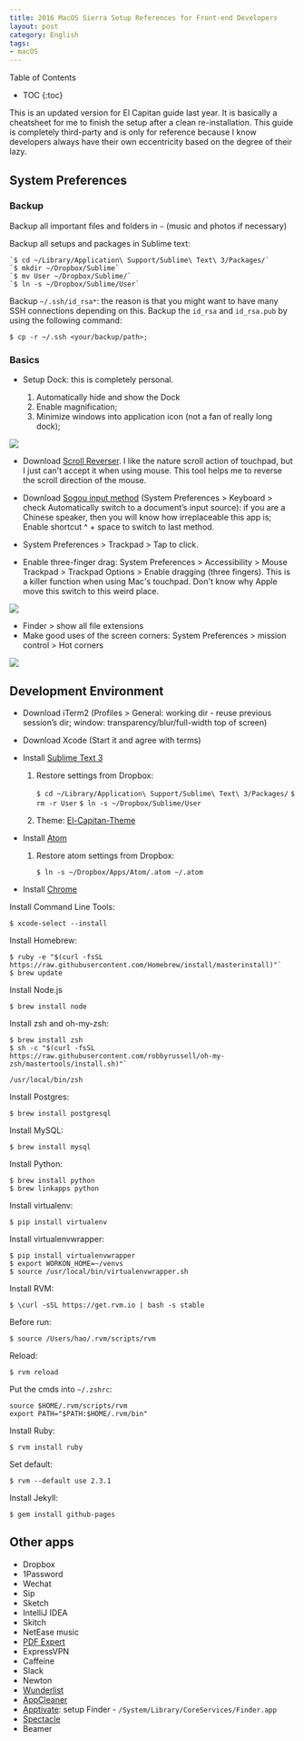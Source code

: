 ```yaml
---
title: 2016 MacOS Sierra Setup References for Front-end Developers
layout: post
category: English
tags:
- macOS
---
```


Table of Contents

* TOC
{:toc}

This is an updated version for El Capitan guide last year. It is basically a cheatsheet for me to finish the setup after a clean re-installation. This guide is completely third-party and is only for reference because I know developers always have their own eccentricity based on the degree of their lazy.

## System Preferences

### Backup

Backup all important files and folders in `~` (music and photos if necessary)

Backup all setups and packages in Sublime text:

    `$ cd ~/Library/Application\ Support/Sublime\ Text\ 3/Packages/`
    `$ mkdir ~/Dropbox/Sublime`
    `$ mv User ~/Dropbox/Sublime/`
    `$ ln -s ~/Dropbox/Sublime/User`

Backup `~/.ssh/id_rsa*`: the reason is that you might want to have many SSH connections depending on this. Backup the `id_rsa` and `id_rsa.pub` by using the following command:

    $ cp -r ~/.ssh <your/backup/path>;

### Basics

* Setup Dock: this is completely personal.

    1. Automatically hide and show the Dock
    2. Enable magnification;
    3. Minimize windows into application icon (not a fan of really long dock);

![](/images/Screen-Shot-2015-10-02-at-2.18.46-PM.png)

* Download [Scroll Reverser](https://pilotmoon.com/scrollreverser/). I like the nature scroll action of touchpad, but I just can't accept it when using mouse. This tool helps me to reverse the scroll direction of the mouse.
* Download [Sogou input method](http://pinyin.sogou.com/mac/?r=pinyin) (System Preferences > Keyboard > check Automatically switch to a document’s input source): if you are a Chinese speaker, then you will know how irreplaceable this app is; Enable shortcut ^ + space to switch to last method.

* System Preferences > Trackpad > Tap to click.
* Enable three-finger drag: System Preferences > Accessibility > Mouse Trackpad > Trackpad Options > Enable dragging (three fingers). This is a killer function when using Mac's touchpad. Don't know why Apple move this switch to this weird place.

![](/images/Screen-Shot-2015-10-02-at-2.21.52-PM.png)

* Finder > show all file extensions
* Make good uses of the screen corners: System Preferences > mission control > Hot corners

![](/images/Screen-Shot-2015-10-02-at-2.24.44-PM.png)

## Development Environment

* Download iTerm2 (Profiles > General: working dir - reuse previous session’s dir; window: transparency/blur/full-width top of screen)
* Download Xcode (Start it and agree with terms)
* Install [Sublime Text 3](http://www.sublimetext.com/3)

    1. Restore settings from Dropbox:

        `$ cd ~/Library/Application\ Support/Sublime\ Text\ 3/Packages/`
        `$ rm -r User`
        `$ ln -s ~/Dropbox/Sublime/User`

    5. Theme: [El-Capitan-Theme](https://github.com/iccir/El-Capitan-Theme)
* Install [Atom](https://atom.io/)

    1. Restore atom settings from Dropbox:

        `$ ln -s ~/Dropbox/Apps/Atom/.atom ~/.atom`

* Install [Chrome](http://www.google.com/chrome/)

Install Command Line Tools:

    $ xcode-select --install

Install Homebrew:

    $ ruby -e "$(curl -fsSL https://raw.githubusercontent.com/Homebrew/install/masterinstall)"`
    $ brew update

Install Node.js

    $ brew install node

Install zsh and oh-my-zsh:

    $ brew install zsh
    $ sh -c "$(curl -fsSL https://raw.githubusercontent.com/robbyrussell/oh-my-zsh/mastertools/install.sh)"`
`/usr/local/bin/zsh`

Install Postgres:

    $ brew install postgresql

Install MySQL:

    $ brew install mysql

Install Python:

    $ brew install python
    $ brew linkapps python

Install virtualenv:

    $ pip install virtualenv

Install virtualenvwrapper:

    $ pip install virtualenvwrapper
    $ export WORKON_HOME=~/venvs
    $ source /usr/local/bin/virtualenvwrapper.sh

Install RVM:

    $ \curl -sSL https://get.rvm.io | bash -s stable

Before run:

    $ source /Users/hao/.rvm/scripts/rvm

Reload:

    $ rvm reload

Put the cmds into `~/.zshrc`:

    source $HOME/.rvm/scripts/rvm
    export PATH="$PATH:$HOME/.rvm/bin"

Install Ruby:

    $ rvm install ruby

Set default:

    $ rvm --default use 2.3.1

Install Jekyll:

    $ gem install github-pages

## Other apps

* Dropbox
* 1Password
* Wechat
* Sip
* Sketch
* IntelliJ IDEA
* Skitch
* NetEase music
* [PDF Expert](https://pdfexpert.com/downloads)
* ExpressVPN
* Caffeine
* Slack
* Newton
* [Wunderlist](https://itunes.apple.com/app/wunderlist-to-do-list-tasks/id410628904)
* [AppCleaner](https://freemacsoft.net/appcleaner/)
* [Apptivate](http://www.apptivateapp.com/): setup Finder - `/System/Library/CoreServices/Finder.app`
* [Spectacle](https://www.spectacleapp.com/)
* Beamer
